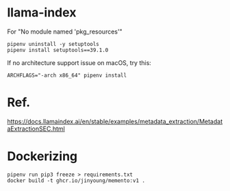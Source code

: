 # llama-index



For "No module named 'pkg_resources'"

```
pipenv uninstall -y setuptools
pipenv install setuptools==39.1.0
```

If no architecture support issue on macOS, try this:
```
ARCHFLAGS="-arch x86_64" pipenv install
```

# Ref.

https://docs.llamaindex.ai/en/stable/examples/metadata_extraction/MetadataExtractionSEC.html


# Dockerizing

```
pipenv run pip3 freeze > requirements.txt
docker build -t ghcr.io/jinyoung/memento:v1 .
```